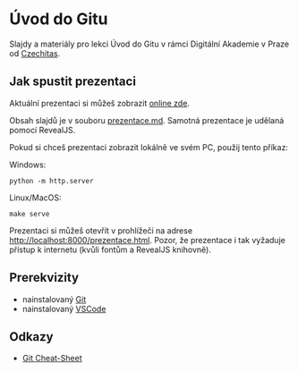 # Úvod do Gitu

Slajdy a materiály pro lekci Úvod do Gitu v rámci Digitální Akademie v Praze
od [Czechitas](https://www.czechitas.cz).

## Jak spustit prezentaci

Aktuální prezentaci si můžeš zobrazit [online zde](https://danvratil.github.io/dapraha-git/prezentace.html).


Obsah slajdů je v souboru [prezentace.md](https://github.com/danvratil/dapraha-git/blob/master/prezentace.md).
Samotná prezentace je udělaná pomocí RevealJS.

Pokud si chceš prezentaci zobrazit lokálně ve svém PC, použij tento příkaz:

Windows:

    python -m http.server

Linux/MacOS:

    make serve

Prezentaci si můžeš otevřít v prohlížeči na adrese <http://localhost:8000/prezentace.html>. Pozor, že
prezentace i tak vyžaduje přístup k internetu (kvůli fontům a RevealJS knihovně).

## Prerekvizity

* nainstalovaný [Git](https://git-scm.com)
* nainstalovaný [VSCode](https://code.visualstudio.com)

## Odkazy

* [Git Cheat-Sheet](https://education.github.com/git-cheat-sheet-education.pdf)
